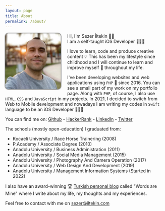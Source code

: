 ```yaml
---
layout: page
title: About
permalink: /about/
---
```


<style>

#about-container {
    min-height: 400px;
}

#about-container > .photo {
    float: left;
    margin: 0 20px 10px 0;
    max-width: 35%;
}

#about-container > .photo img {
    border-radius: 10px;
    box-shadow: 0 0 3px 1px #333;
}

</style>

<div id="about-container">
<div class="photo">
<img src="/assets/images/author.jpg" alt="author">
</div>
<div class="text">
<p>Hi, I'm Sezer İltekin 👋🏼<br/>
I am a self-taught iOS Developer 👨🏻‍💻</p>

<p>I love to learn, code and produce creative content 💡 This has been my lifestyle since childhood and I will continue to learn and improve myself 🧠 throughout my life.</p>

<p>I've been developing websites and web applications using <code>PHP</code> 🐘 since 2016. You can see a small part of my work on my portfolio page. Along with <code>PHP</code>, of course, I also use <code>HTML</code>, <code>CSS</code> and <code>JavaScript</code> in my projects. In 2021, I decided to switch from Web to Mobile development and nowadays I am writing my codes in <code>Swift</code> language to be an iOS Developer 👨🏻‍💻</p>

<p>You can find me on: 
<a target="_blank" href="https://github.com/iltekin">Github</a> - 
<a target="_blank" href="https://hackerrank.com/iltekin">HackerRank</a> - 
<a target="_blank" href="https://linkedin.com/in/iltekin">LinkedIn</a> - 
<a target="_blank" href="https://twitter.com/sezeriltekin">Twitter</a></p>

<p>The schools (mostly open-education) I graduated from:</p>
<ul>
<li>Kocaeli University / Race Horse Trainering (2008)</li>
<li>P.Academy / Associate Degree (2010)</li>
<li>Anadolu University / Business Administration (2011)</li>
<li>Anadolu University / Social Media Management (2015)</li>
<li>Anadolu University / Photography And Camera Operation (2017)</li>
<li>Anadolu University / Web Design And Development (2019)</li>
<li>Anadolu University / Management Information Systems (Started in 2022)</li>
</ul>

<p>I also have an award-winning 🏆 <a target="_blank" href="https://kelimelerbenim.com">Turkish personal blog</a> called "Words are Mine"
 where I write about my life, my thoughts and my experiences.</p>

Feel free to contact with me on <a href="mailto:sezer@iltekin.com">sezer@iltekin.com</a>

</div>
</div>


